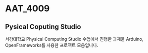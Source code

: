 # AAT_4009
## Pysical Coputing Studio
서강대학교 Physical Computing Studio 수업에서 진행한 과제물
Arduino, OpenFrameworks를 사용한 프로젝트 모음입니다.
